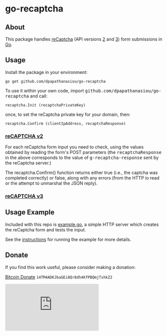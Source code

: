 go-recaptcha
============

About
-----

This package handles [reCaptcha](https://www.google.com/recaptcha) (API versions [2](https://developers.google.com/recaptcha/intro) and [3](https://developers.google.com/recaptcha/docs/v3)) form submissions in [Go](http://golang.org/).

Usage
-----

Install the package in your environment:

```
go get github.com/dpapathanasiou/go-recaptcha
```

To use it within your own code, import <tt>github.com/dpapathanasiou/go-recaptcha</tt> and call:

```
recaptcha.Init (recaptchaPrivateKey)
```

once, to set the reCaptcha private key for your domain, then:

```
recaptcha.Confirm (clientIpAddress, recaptchaResponse)
```

### [reCAPTCHA v2](https://developers.google.com/recaptcha/intro)
For each reCaptcha form input you need to check, using the values obtained by reading the form's POST parameters (the <tt>recaptchaResponse</tt> in the above corresponds to the value of <tt>g-recaptcha-response</tt> sent by the reCaptcha server.)

The recaptcha.Confirm() function returns either true (i.e., the captcha was completed correctly) or false, along with any errors (from the HTTP io read or the attempt to unmarshal the JSON reply).

### [reCAPTCHA v3](https://developers.google.com/recaptcha/docs/v3)



Usage Example
-------------

Included with this repo is [example.go](example/example.go), a simple HTTP server which creates the reCaptcha form and tests the input.

See the [instructions](example/README.md) for running the example for more details.

## Donate

If you find this work useful, please consider making a donation:

<a href="bitcoin:14TM4ADKJbaGEi8Qr8dh4KfPBQmjTshkZ2">Bitcoin Donate</a> `14TM4ADKJbaGEi8Qr8dh4KfPBQmjTshkZ2`

![QR code](https://bitref.com/qr.php?data=14TM4ADKJbaGEi8Qr8dh4KfPBQmjTshkZ2)

